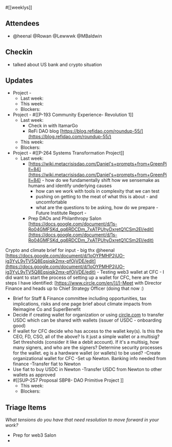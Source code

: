 #[[weeklys]] 
## Attendees
- @heenal @Rowan  @Lewwwk @MBaldwin 

## Checkin
- talked about US bank and crypto situation 

## Updates
- Project - 
	- Last week: 
	- This week:
	- Blockers:
- Project - #[[P-193 Community Experience- Revolution 1]] 
	- Last week: 
		- Check in with ItamarGo
		- ReFi DAO blog [https://blog.refidao.com/roundup-55/](https://blog.refidao.com/roundup-55/) 
	- This week:
	- Blockers:
- Project - #[[P-264 Systems Transformation Project]] 
	- Last week: 
		- [https://wiki.metacrisisdao.com/Daniel's+prompts+from+GreenPill+84](https://wiki.metacrisisdao.com/Daniel's+prompts+from+GreenPill+84) - how do we fundamentally shift how we sensemake as humans and identify underlying causes
			- how can we work with tools in complexity that we can test 
			- pushing on getting to the meat of what this is about - and uncomfortable
			- what are the questions to be asking, how do we prepare - Future Institute Report -
		- Prep DAOs and Philanthropy Salon [https://docs.google.com/document/d/1s-Ro04GMFSKd_gq6RDCDm_7xATPUhyDxretQ1CSm2EI/edit](https://docs.google.com/document/d/1s-Ro04GMFSKd_gq6RDCDm_7xATPUhyDxretQ1CSm2EI/edit) 

Crypto and climate brief for input - big thx @heenal [https://docs.google.com/document/d/1oOYPMHP2jUO-ig3YyL9vTV5Q8Eqsiqjk2mx-pfOjVDE/edit](https://docs.google.com/document/d/1oOYPMHP2jUO-ig3YyL9vTV5Q8Eqsiqjk2mx-pfOjVDE/edit) 
		- Testing web3 wallet at CFC
			- I did want to start the process of setting up a wallet for CFC, here are the steps I have identified: [https://www.circle.com/en/](/)-Meet with Director Finance and heads up to Chief Strategy Officer (doing that now :)
- Brief for Staff & Finance committee including opportunities, tax implications, risks and one page brief about climate impacts from Reimagine Co and SuperBenefit
- Decide if creating wallet for organization or using [circle.com](/) to transfer USDC which can be shared with wallets (issuer of USDC - onboarding good)
- If wallet for CFC decide who has access to the wallet key(s). Is this the CEO, FD, CSO, all of the above? Is it just a simple wallet or a multisig? Set thresholds (consider it like a debit account). If it's a multisig, how many signers, and who are the signers? Determine security processes for the wallet. eg is a hardware wallet (or wallets) to be used?
-Create organizational wallet for CFC
-Set up Newton. Banking info needed from finance
-Transfer fiat to Newton
-  Use fiat to buy USDC in Newton 
-Transfer USDC from Newton to other wallets as approved
- #[[SUP-257 Proposal SBP8- DAO Primitive Project
]]
	- This week: 
	- Blockers:

## Triage Items
_What tensions do you have that need resolution to move forward in your work?_
- Prep for web3 Salon
- 
